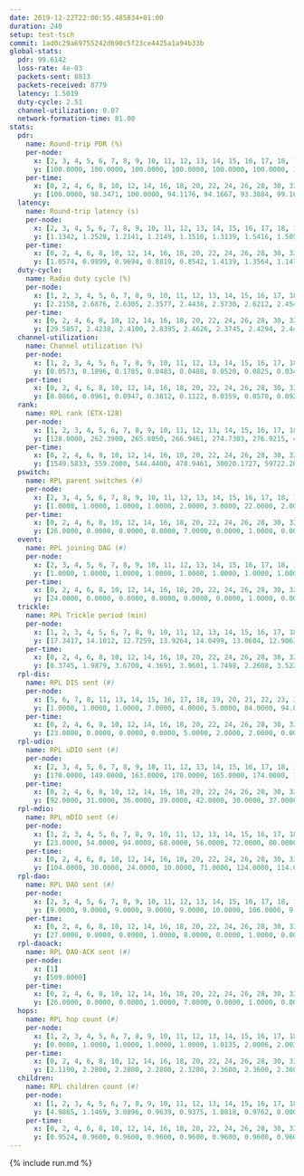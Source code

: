 ```yaml
---
date: 2019-12-22T22:00:55.485834+01:00
duration: 240
setup: test-tsch
commit: 1ad0c29a69755242d690c5f23ce4425a1a94b33b
global-stats:
  pdr: 99.6142
  loss-rate: 4e-03
  packets-sent: 8813
  packets-received: 8779
  latency: 1.5019
  duty-cycle: 2.51
  channel-utilization: 0.07
  network-formation-time: 81.00
stats:
  pdr:
    name: Round-trip PDR (%)
    per-node:
      x: [2, 3, 4, 5, 6, 7, 8, 9, 10, 11, 12, 13, 14, 15, 16, 17, 18, 19, 20, 21, 22, 23, 24, 25]
      y: [100.0000, 100.0000, 100.0000, 100.0000, 100.0000, 100.0000, 100.0000, 100.0000, 100.0000, 99.7312, 100.0000, 100.0000, 100.0000, 99.7449, 100.0000, 94.0000, 100.0000, 100.0000, 100.0000, 99.2021, 99.4667, 98.8539, 99.4536, 100.0000]
    per-time:
      x: [0, 2, 4, 6, 8, 10, 12, 14, 16, 18, 20, 22, 24, 26, 28, 30, 32, 34, 36, 38, 40, 42, 44, 46, 48, 50, 52, 54, 56, 58, 60, 62, 64, 66, 68, 70, 72, 74, 76, 78, 80, 82, 84, 86, 88, 90, 92, 94, 96, 98, 100, 102, 104, 106, 108, 110, 112, 114, 116, 118, 120, 122, 124, 126, 128, 130, 132, 134, 136, 138, 140, 142, 144, 146, 148]
      y: [100.0000, 98.3471, 100.0000, 94.1176, 94.1667, 93.3884, 99.1667, 100.0000, 100.0000, 100.0000, 100.0000, 100.0000, 100.0000, 100.0000, 100.0000, 100.0000, 100.0000, 100.0000, 99.1667, 100.0000, 100.0000, 100.0000, 100.0000, 100.0000, 100.0000, 100.0000, 100.0000, 100.0000, 100.0000, 100.0000, 100.0000, 100.0000, 100.0000, 100.0000, 100.0000, 100.0000, 100.0000, 100.0000, 100.0000, 100.0000, 100.0000, 100.0000, 100.0000, 100.0000, 100.0000, 100.0000, 99.1667, 100.0000, 100.0000, 100.0000, 100.0000, 100.0000, 100.0000, 100.0000, 99.1667, 100.0000, 100.0000, 100.0000, 100.0000, 100.0000, 100.0000, 100.0000, 100.0000, 98.3333, 100.0000, 100.0000, 100.0000, 100.0000, 99.1667, 100.0000, 100.0000, 99.1667, 100.0000, 96.1538, null]
  latency:
    name: Round-trip latency (s)
    per-node:
      x: [2, 3, 4, 5, 6, 7, 8, 9, 10, 11, 12, 13, 14, 15, 16, 17, 18, 19, 20, 21, 22, 23, 24, 25]
      y: [1.1342, 1.2528, 1.2141, 1.2149, 1.1510, 1.3139, 1.5416, 1.5054, 1.3183, 1.5099, 1.4921, 1.3755, 1.7454, 1.6073, 1.4512, 1.6264, 1.4753, 1.7329, 1.5314, 1.7275, 1.7625, 1.9255, 1.7168, 1.7710]
    per-time:
      x: [0, 2, 4, 6, 8, 10, 12, 14, 16, 18, 20, 22, 24, 26, 28, 30, 32, 34, 36, 38, 40, 42, 44, 46, 48, 50, 52, 54, 56, 58, 60, 62, 64, 66, 68, 70, 72, 74, 76, 78, 80, 82, 84, 86, 88, 90, 92, 94, 96, 98, 100, 102, 104, 106, 108, 110, 112, 114, 116, 118, 120, 122, 124, 126, 128, 130, 132, 134, 136, 138, 140, 142, 144, 146, 148]
      y: [1.0574, 0.9899, 0.9694, 0.8819, 0.8542, 1.4139, 1.3564, 1.1477, 0.9677, 0.9313, 0.8496, 1.3636, 1.6035, 1.5961, 1.3762, 1.1318, 0.9777, 1.3341, 1.6169, 1.6056, 1.6004, 1.5110, 1.3788, 1.4905, 1.5976, 1.6383, 1.6467, 1.6398, 1.6163, 1.6090, 1.6851, 1.5699, 1.6111, 1.6248, 1.6104, 1.5658, 1.5753, 1.6216, 1.6051, 1.6157, 1.6029, 1.6444, 1.6109, 1.6099, 1.6017, 1.5881, 1.5943, 1.6733, 1.6097, 1.5648, 1.5781, 1.6371, 1.5554, 1.6017, 1.6320, 1.6181, 1.6008, 1.6286, 1.6552, 1.6399, 1.5820, 1.6174, 1.5800, 1.6333, 1.6543, 1.5907, 1.5494, 1.6034, 1.7070, 1.7394, 1.7255, 1.7790, 1.6161, 1.7223, null]
  duty-cycle:
    name: Radio duty cycle (%)
    per-node:
      x: [1, 2, 3, 4, 5, 6, 7, 8, 9, 10, 11, 12, 13, 14, 15, 16, 17, 18, 19, 20, 21, 22, 23, 24, 25]
      y: [2.2158, 2.6876, 2.6305, 2.3577, 2.4438, 2.5730, 2.6212, 2.4546, 2.4646, 2.5265, 2.5968, 2.5060, 2.5275, 2.4799, 2.5549, 2.7182, 2.5305, 2.6919, 2.7349, 2.6599, 2.5146, 2.6451, 2.6815, 2.6888, 2.6963]
    per-time:
      x: [0, 2, 4, 6, 8, 10, 12, 14, 16, 18, 20, 22, 24, 26, 28, 30, 32, 34, 36, 38, 40, 42, 44, 46, 48, 50, 52, 54, 56, 58, 60, 62, 64, 66, 68, 70, 72, 74, 76, 78, 80, 82, 84, 86, 88, 90, 92, 94, 96, 98, 100, 102, 104, 106, 108, 110, 112, 114, 116, 118, 120, 122, 124, 126, 128, 130, 132, 134, 136, 138, 140, 142, 144, 146, 148, 150, 152, 154, 156, 158, 160, 162, 164, 166, 168, 170, 172, 174, 176, 178, 180, 182, 184, 186, 188, 190, 192, 194, 196, 198, 200, 202, 204, 206, 208, 210, 212, 214, 216, 218, 220, 222, 224, 226, 228, 230, 232, 234, 236, 238]
      y: [29.5857, 2.4238, 2.4100, 2.8395, 2.4626, 2.3745, 2.4294, 2.4404, 2.4287, 2.3965, 2.4052, 2.4026, 2.4019, 2.4076, 2.4350, 2.4136, 2.4033, 2.4015, 2.4118, 2.4055, 2.3953, 2.3820, 2.4040, 2.3971, 2.3982, 2.3917, 2.3930, 2.3938, 2.4148, 2.4099, 2.4047, 2.4057, 2.3911, 2.3929, 2.3941, 2.3933, 2.3899, 2.3932, 2.3902, 2.3960, 2.4057, 2.3795, 2.3889, 2.4144, 2.3818, 2.4033, 2.4102, 2.4034, 2.4021, 2.3960, 2.3803, 2.3829, 2.3930, 2.3822, 2.3947, 2.3929, 2.3939, 2.4070, 2.4018, 2.3871, 2.3927, 2.3986, 2.3953, 2.3771, 2.4032, 2.3939, 2.3844, 2.3906, 2.4009, 2.4022, 2.3974, 2.4070, 2.4026, 2.1528, 2.1377, 2.1770, 2.6931, 2.6648, 2.2857, 2.3002, 2.3114, 2.3310, 2.2994, 2.3348, 2.2874, 2.2924, 2.2662, 2.2507, 2.2432, 2.2516, 2.2422, 2.2456, 2.2464, 2.2423, 2.2453, 2.2426, 2.2426, 2.2438, 2.3003, 2.4655, 2.2973, 2.2662, 2.2564, 2.2619, 2.2587, 2.2577, 2.2561, 2.2560, 2.2525, 2.2516, 2.2568, 2.2607, 2.2693, 2.2601, 2.2592, 2.2557, 2.2540, 2.2542, 2.2566, 2.2589]
  channel-utilization:
    name: Channel utilization (%)
    per-node:
      x: [1, 2, 3, 4, 5, 6, 7, 8, 9, 10, 11, 12, 13, 14, 15, 16, 17, 18, 19, 20, 21, 22, 23, 24, 25]
      y: [0.0573, 0.1896, 0.1785, 0.0483, 0.0488, 0.0520, 0.0825, 0.0346, 0.0405, 0.0356, 0.0396, 0.0544, 0.0691, 0.0301, 0.0626, 0.1228, 0.1361, 0.0665, 0.0324, 0.0463, 0.0348, 0.0404, 0.0229, 0.0225, 0.0280]
    per-time:
      x: [0, 2, 4, 6, 8, 10, 12, 14, 16, 18, 20, 22, 24, 26, 28, 30, 32, 34, 36, 38, 40, 42, 44, 46, 48, 50, 52, 54, 56, 58, 60, 62, 64, 66, 68, 70, 72, 74, 76, 78, 80, 82, 84, 86, 88, 90, 92, 94, 96, 98, 100, 102, 104, 106, 108, 110, 112, 114, 116, 118, 120, 122, 124, 126, 128, 130, 132, 134, 136, 138, 140, 142, 144, 146, 148, 150, 152, 154, 156, 158, 160, 162, 164, 166, 168, 170, 172, 174, 176, 178, 180, 182, 184, 186, 188, 190, 192, 194, 196, 198, 200, 202, 204, 206, 208, 210, 212, 214, 216, 218, 220, 222, 224, 226, 228, 230, 232, 234, 236, 238]
      y: [0.0866, 0.0961, 0.0947, 0.3812, 0.1122, 0.0359, 0.0570, 0.0928, 0.1025, 0.0828, 0.0863, 0.0910, 0.0868, 0.0894, 0.1022, 0.0932, 0.0845, 0.0881, 0.0899, 0.0899, 0.0833, 0.0802, 0.0886, 0.0829, 0.0873, 0.0832, 0.0843, 0.0854, 0.0948, 0.0910, 0.0885, 0.0859, 0.0840, 0.0838, 0.0838, 0.0861, 0.0809, 0.0836, 0.0858, 0.0825, 0.0823, 0.0846, 0.0827, 0.0910, 0.0791, 0.0882, 0.0860, 0.0868, 0.0872, 0.0879, 0.0768, 0.0769, 0.0842, 0.0810, 0.0833, 0.0857, 0.0861, 0.0918, 0.0856, 0.0834, 0.0844, 0.0896, 0.0844, 0.0757, 0.0913, 0.0852, 0.0803, 0.0841, 0.0929, 0.0891, 0.0907, 0.0956, 0.0903, 0.0990, 0.0151, 0.0208, 0.2111, 0.2078, 0.0275, 0.0327, 0.0392, 0.0462, 0.0342, 0.0454, 0.0289, 0.0291, 0.0210, 0.0152, 0.0130, 0.0151, 0.0124, 0.0158, 0.0157, 0.0122, 0.0130, 0.0131, 0.0141, 0.0146, 0.0298, 0.0519, 0.0270, 0.0180, 0.0172, 0.0190, 0.0189, 0.0198, 0.0167, 0.0176, 0.0167, 0.0163, 0.0181, 0.0177, 0.0208, 0.0184, 0.0198, 0.0176, 0.0171, 0.0174, 0.0189, 0.0186]
  rank:
    name: RPL rank (ETX-128)
    per-node:
      x: [1, 2, 3, 4, 5, 6, 7, 8, 9, 10, 11, 12, 13, 14, 15, 16, 17, 18, 19, 20, 21, 22, 23, 24, 25]
      y: [128.0000, 262.3900, 265.8050, 266.9461, 274.7303, 276.9215, 400.6543, 5801.7046, 426.7686, 678.1016, 4900.8057, 398.3786, 5388.7040, 4149.6143, 3780.5346, 3670.1730, 39743.7830, 4417.1403, 7694.0598, 4360.9079, 7302.6378, 3007.0138, 6174.5674, 7222.7765, 2914.8406]
    per-time:
      x: [0, 2, 4, 6, 8, 10, 12, 14, 16, 18, 20, 22, 24, 26, 28, 30, 32, 34, 36, 38, 40, 42, 44, 46, 48, 50, 52, 54, 56, 58, 60, 62, 64, 66, 68, 70, 72, 74, 76, 78, 80, 82, 84, 86, 88, 90, 92, 94, 96, 98, 100, 102, 104, 106, 108, 110, 112, 114, 116, 118, 120, 122, 124, 126, 128, 130, 132, 134, 136, 138, 140, 142, 144, 146, 148, 150, 152, 154, 156, 158, 160, 162, 164, 166, 168, 170, 172, 174, 176, 178, 180, 182, 184, 186, 188, 190, 192, 194, 196, 198, 200, 202, 204, 206, 208, 210, 212, 214, 216, 218, 220, 222, 224, 226, 228, 230, 232, 234, 236, 238, 240]
      y: [1549.5833, 559.2000, 544.4400, 478.9461, 30020.1727, 59722.2030, 54543.7414, 475.7200, 477.7200, 477.3000, 472.8039, 471.1800, 474.6471, 472.5400, 485.0769, 489.0600, 482.8800, 485.4600, 486.8846, 476.6863, 467.4200, 464.8400, 459.0200, 450.4200, 457.0600, 460.0000, 457.1400, 457.2000, 468.0196, 469.3462, 455.0600, 441.9800, 441.5000, 438.5200, 440.2000, 441.7400, 440.1176, 440.6863, 439.7000, 438.3800, 435.4000, 434.7200, 434.6400, 435.3600, 432.9200, 443.6078, 439.7800, 442.2600, 444.4200, 445.8800, 443.4706, 444.0588, 442.6200, 441.4000, 451.1321, 445.7800, 446.5000, 442.2800, 440.4200, 438.4000, 438.0200, 440.0769, 433.9038, 432.3400, 440.3400, 444.6400, 440.0600, 441.4902, 438.7308, 435.1373, 441.0200, 448.1923, 460.8824, 463.2830, 179.2765, 540.7047, 2550.8482, 8933.0165, 30635.1786, 30790.3667, 15334.7708, 16044.9400, 14044.9302, 21708.5769, 18562.9767, 12714.8919, 7838.0000, 8525.0000, 2627.0690, 383.2069, 375.9286, 369.3667, 365.6207, 360.2500, 359.8571, 359.5357, 360.2500, 359.9655, 1996.5116, 3482.7442, 463.2857, 463.7857, 462.9524, 462.4651, 457.9556, 435.8095, 433.8571, 432.9762, 431.3095, 429.3810, 432.4186, 425.5714, 428.0233, 426.8571, 423.9524, 425.0238, 424.8571, 424.7857, 421.8605, 425.6744, null]
  pswitch:
    name: RPL parent switches (#)
    per-node:
      x: [2, 3, 4, 5, 6, 7, 8, 9, 10, 11, 12, 13, 14, 15, 16, 17, 18, 19, 20, 21, 22, 23, 24, 25]
      y: [1.0000, 1.0000, 1.0000, 1.0000, 2.0000, 3.0000, 22.0000, 2.0000, 5.0000, 25.0000, 3.0000, 22.0000, 13.0000, 8.0000, 28.0000, 3.0000, 12.0000, 10.0000, 17.0000, 11.0000, 13.0000, 10.0000, 8.0000, 6.0000]
    per-time:
      x: [0, 2, 4, 6, 8, 10, 12, 14, 16, 18, 20, 22, 24, 26, 28, 30, 32, 34, 36, 38, 40, 42, 44, 46, 48, 50, 52, 54, 56, 58, 60, 62, 64, 66, 68, 70, 72, 74, 76, 78, 80, 82, 84, 86, 88, 90, 92, 94, 96, 98, 100, 102, 104, 106, 108, 110, 112, 114, 116, 118, 120, 122, 124, 126, 128, 130, 132, 134, 136, 138, 140, 142, 144, 146, 148, 150, 152, 154, 156, 158, 160, 162, 164, 166, 168, 170, 172, 174, 176, 178, 180, 182, 184, 186, 188, 190, 192, 194, 196, 198, 200, 202, 204, 206, 208, 210, 212, 214, 216, 218, 220, 222, 224, 226, 228, 230, 232, 234, 236, 238, 240]
      y: [26.0000, 0.0000, 0.0000, 0.0000, 7.0000, 0.0000, 1.0000, 0.0000, 0.0000, 0.0000, 1.0000, 0.0000, 1.0000, 0.0000, 2.0000, 0.0000, 0.0000, 0.0000, 2.0000, 1.0000, 0.0000, 0.0000, 0.0000, 0.0000, 0.0000, 0.0000, 0.0000, 0.0000, 1.0000, 2.0000, 0.0000, 0.0000, 0.0000, 0.0000, 0.0000, 0.0000, 1.0000, 1.0000, 0.0000, 0.0000, 0.0000, 0.0000, 0.0000, 0.0000, 0.0000, 1.0000, 0.0000, 0.0000, 0.0000, 0.0000, 1.0000, 1.0000, 0.0000, 0.0000, 3.0000, 0.0000, 0.0000, 0.0000, 0.0000, 0.0000, 0.0000, 2.0000, 2.0000, 0.0000, 0.0000, 0.0000, 0.0000, 1.0000, 2.0000, 1.0000, 0.0000, 2.0000, 1.0000, 3.0000, 0.0000, 1.0000, 24.0000, 57.0000, 4.0000, 6.0000, 11.0000, 11.0000, 7.0000, 8.0000, 4.0000, 2.0000, 3.0000, 0.0000, 0.0000, 1.0000, 0.0000, 2.0000, 1.0000, 0.0000, 0.0000, 0.0000, 0.0000, 1.0000, 8.0000, 2.0000, 0.0000, 0.0000, 0.0000, 1.0000, 3.0000, 0.0000, 0.0000, 0.0000, 0.0000, 0.0000, 1.0000, 0.0000, 1.0000, 0.0000, 0.0000, 0.0000, 0.0000, 0.0000, 1.0000, 1.0000, 0.0000]
  event:
    name: RPL joining DAG (#)
    per-node:
      x: [2, 3, 4, 5, 6, 7, 8, 9, 10, 11, 12, 13, 14, 15, 16, 17, 18, 19, 20, 21, 22, 23, 24, 25]
      y: [1.0000, 1.0000, 1.0000, 1.0000, 1.0000, 1.0000, 1.0000, 1.0000, 1.0000, 1.0000, 1.0000, 1.0000, 2.0000, 2.0000, 2.0000, 2.0000, 2.0000, 3.0000, 2.0000, 3.0000, 2.0000, 2.0000, 2.0000, 2.0000]
    per-time:
      x: [0, 2, 4, 6, 8, 10, 12, 14, 16, 18, 20, 22, 24, 26, 28, 30, 32, 34, 36, 38, 40, 42, 44, 46, 48, 50, 52, 54, 56, 58, 60, 62, 64, 66, 68, 70, 72, 74, 76, 78, 80, 82, 84, 86, 88, 90, 92, 94, 96, 98, 100, 102, 104, 106, 108, 110, 112, 114, 116, 118, 120, 122, 124, 126, 128, 130, 132, 134, 136, 138, 140, 142, 144, 146, 148, 150, 152, 154, 156, 158, 160, 162, 164, 166, 168, 170, 172, 174, 176, 178, 180, 182, 184, 186, 188, 190, 192, 194, 196, 198]
      y: [24.0000, 0.0000, 0.0000, 0.0000, 0.0000, 0.0000, 1.0000, 0.0000, 0.0000, 0.0000, 0.0000, 0.0000, 0.0000, 0.0000, 0.0000, 0.0000, 0.0000, 0.0000, 0.0000, 0.0000, 0.0000, 0.0000, 0.0000, 0.0000, 0.0000, 0.0000, 0.0000, 0.0000, 0.0000, 0.0000, 0.0000, 0.0000, 0.0000, 0.0000, 0.0000, 0.0000, 0.0000, 0.0000, 0.0000, 0.0000, 0.0000, 0.0000, 0.0000, 0.0000, 0.0000, 0.0000, 0.0000, 0.0000, 0.0000, 0.0000, 0.0000, 0.0000, 0.0000, 0.0000, 0.0000, 0.0000, 0.0000, 0.0000, 0.0000, 0.0000, 0.0000, 0.0000, 0.0000, 0.0000, 0.0000, 0.0000, 0.0000, 0.0000, 0.0000, 0.0000, 0.0000, 0.0000, 0.0000, 0.0000, 0.0000, 0.0000, 0.0000, 0.0000, 0.0000, 0.0000, 0.0000, 0.0000, 3.0000, 1.0000, 0.0000, 2.0000, 0.0000, 0.0000, 0.0000, 0.0000, 0.0000, 0.0000, 0.0000, 0.0000, 0.0000, 0.0000, 0.0000, 0.0000, 6.0000, 1.0000]
  trickle:
    name: RPL Trickle period (min)
    per-node:
      x: [1, 2, 3, 4, 5, 6, 7, 8, 9, 10, 11, 12, 13, 14, 15, 16, 17, 18, 19, 20, 21, 22, 23, 24, 25]
      y: [17.3417, 14.1012, 12.7259, 13.9264, 14.0499, 13.0604, 12.9063, 11.6896, 12.8925, 13.5332, 8.3710, 12.6824, 12.9835, 12.0667, 14.2803, 11.2217, 4.3545, 13.0189, 12.5574, 12.5332, 12.3533, 13.2195, 14.1542, 15.8013, 14.3446]
    per-time:
      x: [0, 2, 4, 6, 8, 10, 12, 14, 16, 18, 20, 22, 24, 26, 28, 30, 32, 34, 36, 38, 40, 42, 44, 46, 48, 50, 52, 54, 56, 58, 60, 62, 64, 66, 68, 70, 72, 74, 76, 78, 80, 82, 84, 86, 88, 90, 92, 94, 96, 98, 100, 102, 104, 106, 108, 110, 112, 114, 116, 118, 120, 122, 124, 126, 128, 130, 132, 134, 136, 138, 140, 142, 144, 146, 148, 150, 152, 154, 156, 158, 160, 162, 164, 166, 168, 170, 172, 174, 176, 178, 180, 182, 184, 186, 188, 190, 192, 194, 196, 198, 200, 202, 204, 206, 208, 210, 212, 214, 216, 218, 220, 222, 224, 226, 228, 230, 232, 234, 236, 238, 240]
      y: [0.3745, 1.9879, 3.6700, 4.3691, 3.9601, 1.7498, 2.2608, 3.5226, 4.4128, 7.7769, 8.6525, 10.7479, 10.7942, 10.8353, 12.0990, 15.9034, 17.4763, 17.4763, 17.4763, 17.4763, 17.4763, 17.4763, 17.4763, 17.4763, 17.4763, 17.4763, 17.4763, 17.4763, 17.4763, 17.4763, 17.4763, 17.4763, 17.4763, 17.4763, 17.4763, 17.4763, 17.4763, 17.4763, 17.4763, 17.4763, 17.4763, 17.4763, 17.4763, 17.4763, 17.4763, 17.4763, 17.4763, 17.4763, 17.4763, 17.4763, 17.4763, 17.4763, 17.4763, 17.4763, 17.4763, 17.4763, 17.4763, 17.4763, 17.4763, 17.4763, 17.4763, 17.4763, 17.4763, 17.4763, 17.4763, 17.4763, 17.4763, 17.4763, 17.4763, 17.4763, 17.4763, 17.4763, 17.4763, 17.4763, 17.4763, 17.4763, 16.3683, 12.7763, 5.9636, 5.1246, 4.9792, 3.9376, 2.3020, 1.5308, 1.8369, 2.2399, 2.5629, 3.8272, 5.1271, 5.7320, 8.5870, 8.7427, 9.3455, 9.9913, 15.6087, 16.2328, 16.2328, 16.2757, 6.2853, 3.5038, 3.7482, 4.7884, 6.1407, 7.1156, 9.4208, 9.1851, 9.2355, 11.3940, 13.7346, 16.1272, 16.2602, 14.6253, 13.9740, 14.0987, 14.7749, 14.8789, 15.2950, 15.3990, 15.4473, 15.4473, null]
  rpl-dis:
    name: RPL DIS sent (#)
    per-node:
      x: [5, 6, 7, 8, 11, 13, 14, 15, 16, 17, 18, 19, 20, 21, 22, 23, 24, 25]
      y: [1.0000, 1.0000, 1.0000, 7.0000, 4.0000, 5.0000, 84.0000, 94.0000, 87.0000, 10.0000, 90.0000, 177.0000, 87.0000, 175.0000, 82.0000, 167.0000, 177.0000, 95.0000]
    per-time:
      x: [0, 2, 4, 6, 8, 10, 12, 14, 16, 18, 20, 22, 24, 26, 28, 30, 32, 34, 36, 38, 40, 42, 44, 46, 48, 50, 52, 54, 56, 58, 60, 62, 64, 66, 68, 70, 72, 74, 76, 78, 80, 82, 84, 86, 88, 90, 92, 94, 96, 98, 100, 102, 104, 106, 108, 110, 112, 114, 116, 118, 120, 122, 124, 126, 128, 130, 132, 134, 136, 138, 140, 142, 144, 146, 148, 150, 152, 154, 156, 158, 160, 162, 164, 166, 168, 170, 172, 174, 176, 178, 180, 182, 184, 186, 188, 190, 192, 194, 196, 198, 200, 202, 204, 206, 208, 210, 212, 214, 216, 218, 220, 222, 224, 226, 228, 230, 232, 234, 236, 238, 240]
      y: [23.0000, 0.0000, 0.0000, 0.0000, 5.0000, 2.0000, 2.0000, 0.0000, 0.0000, 0.0000, 0.0000, 0.0000, 0.0000, 0.0000, 0.0000, 0.0000, 0.0000, 0.0000, 0.0000, 0.0000, 0.0000, 0.0000, 0.0000, 0.0000, 0.0000, 0.0000, 0.0000, 0.0000, 0.0000, 0.0000, 0.0000, 0.0000, 0.0000, 0.0000, 0.0000, 0.0000, 0.0000, 0.0000, 0.0000, 0.0000, 0.0000, 0.0000, 0.0000, 0.0000, 0.0000, 0.0000, 0.0000, 0.0000, 0.0000, 0.0000, 0.0000, 0.0000, 0.0000, 0.0000, 0.0000, 0.0000, 0.0000, 0.0000, 0.0000, 0.0000, 0.0000, 0.0000, 0.0000, 0.0000, 0.0000, 0.0000, 0.0000, 0.0000, 0.0000, 0.0000, 0.0000, 0.0000, 0.0000, 0.0000, 0.0000, 0.0000, 3.0000, 23.0000, 51.0000, 47.0000, 49.0000, 44.0000, 43.0000, 47.0000, 43.0000, 42.0000, 47.0000, 43.0000, 46.0000, 41.0000, 47.0000, 45.0000, 46.0000, 42.0000, 45.0000, 40.0000, 44.0000, 46.0000, 35.0000, 22.0000, 17.0000, 16.0000, 16.0000, 15.0000, 18.0000, 17.0000, 15.0000, 14.0000, 17.0000, 17.0000, 15.0000, 17.0000, 20.0000, 16.0000, 17.0000, 19.0000, 16.0000, 19.0000, 14.0000, 16.0000, 0.0000]
  rpl-udio:
    name: RPL uDIO sent (#)
    per-node:
      x: [2, 3, 4, 5, 6, 7, 8, 9, 10, 11, 12, 13, 14, 15, 16, 17, 18, 19, 20, 21, 22, 23, 24, 25]
      y: [170.0000, 149.0000, 163.0000, 170.0000, 165.0000, 174.0000, 183.0000, 165.0000, 169.0000, 180.0000, 161.0000, 197.0000, 154.0000, 156.0000, 167.0000, 181.0000, 151.0000, 123.0000, 166.0000, 124.0000, 147.0000, 111.0000, 117.0000, 134.0000]
    per-time:
      x: [0, 2, 4, 6, 8, 10, 12, 14, 16, 18, 20, 22, 24, 26, 28, 30, 32, 34, 36, 38, 40, 42, 44, 46, 48, 50, 52, 54, 56, 58, 60, 62, 64, 66, 68, 70, 72, 74, 76, 78, 80, 82, 84, 86, 88, 90, 92, 94, 96, 98, 100, 102, 104, 106, 108, 110, 112, 114, 116, 118, 120, 122, 124, 126, 128, 130, 132, 134, 136, 138, 140, 142, 144, 146, 148, 150, 152, 154, 156, 158, 160, 162, 164, 166, 168, 170, 172, 174, 176, 178, 180, 182, 184, 186, 188, 190, 192, 194, 196, 198, 200, 202, 204, 206, 208, 210, 212, 214, 216, 218, 220, 222, 224, 226, 228, 230, 232, 234, 236, 238, 240]
      y: [92.0000, 31.0000, 36.0000, 39.0000, 42.0000, 30.0000, 37.0000, 29.0000, 33.0000, 30.0000, 32.0000, 34.0000, 30.0000, 36.0000, 32.0000, 35.0000, 29.0000, 33.0000, 31.0000, 31.0000, 33.0000, 33.0000, 37.0000, 29.0000, 34.0000, 33.0000, 37.0000, 32.0000, 30.0000, 39.0000, 33.0000, 35.0000, 28.0000, 34.0000, 32.0000, 30.0000, 29.0000, 36.0000, 33.0000, 31.0000, 32.0000, 33.0000, 30.0000, 32.0000, 33.0000, 36.0000, 33.0000, 28.0000, 34.0000, 32.0000, 34.0000, 25.0000, 37.0000, 34.0000, 31.0000, 35.0000, 31.0000, 31.0000, 33.0000, 29.0000, 33.0000, 37.0000, 32.0000, 29.0000, 31.0000, 33.0000, 35.0000, 27.0000, 31.0000, 36.0000, 40.0000, 30.0000, 31.0000, 28.0000, 36.0000, 33.0000, 55.0000, 107.0000, 29.0000, 25.0000, 26.0000, 30.0000, 20.0000, 30.0000, 31.0000, 27.0000, 21.0000, 18.0000, 18.0000, 16.0000, 18.0000, 20.0000, 17.0000, 17.0000, 18.0000, 19.0000, 20.0000, 21.0000, 41.0000, 35.0000, 27.0000, 24.0000, 28.0000, 29.0000, 27.0000, 29.0000, 23.0000, 29.0000, 22.0000, 27.0000, 31.0000, 26.0000, 36.0000, 28.0000, 30.0000, 28.0000, 25.0000, 26.0000, 27.0000, 28.0000, 3.0000]
  rpl-mdio:
    name: RPL mDIO sent (#)
    per-node:
      x: [1, 2, 3, 4, 5, 6, 7, 8, 9, 10, 11, 12, 13, 14, 15, 16, 17, 18, 19, 20, 21, 22, 23, 24, 25]
      y: [23.0000, 54.0000, 94.0000, 68.0000, 56.0000, 72.0000, 80.0000, 54.0000, 91.0000, 79.0000, 37.0000, 104.0000, 95.0000, 67.0000, 60.0000, 66.0000, 71.0000, 66.0000, 75.0000, 57.0000, 48.0000, 65.0000, 18.0000, 15.0000, 33.0000]
    per-time:
      x: [0, 2, 4, 6, 8, 10, 12, 14, 16, 18, 20, 22, 24, 26, 28, 30, 32, 34, 36, 38, 40, 42, 44, 46, 48, 50, 52, 54, 56, 58, 60, 62, 64, 66, 68, 70, 72, 74, 76, 78, 80, 82, 84, 86, 88, 90, 92, 94, 96, 98, 100, 102, 104, 106, 108, 110, 112, 114, 116, 118, 120, 122, 124, 126, 128, 130, 132, 134, 136, 138, 140, 142, 144, 146, 148, 150, 152, 154, 156, 158, 160, 162, 164, 166, 168, 170, 172, 174, 176, 178, 180, 182, 184, 186, 188, 190, 192, 194, 196, 198, 200, 202, 204, 206, 208, 210, 212, 214, 216, 218, 220, 222, 224, 226, 228, 230, 232, 234, 236, 238]
      y: [104.0000, 30.0000, 24.0000, 10.0000, 71.0000, 124.0000, 114.0000, 48.0000, 15.0000, 9.0000, 10.0000, 2.0000, 2.0000, 8.0000, 7.0000, 4.0000, 2.0000, 2.0000, 0.0000, 2.0000, 4.0000, 3.0000, 5.0000, 8.0000, 1.0000, 1.0000, 1.0000, 0.0000, 1.0000, 5.0000, 5.0000, 6.0000, 6.0000, 1.0000, 1.0000, 0.0000, 0.0000, 5.0000, 3.0000, 4.0000, 6.0000, 4.0000, 2.0000, 1.0000, 0.0000, 2.0000, 5.0000, 4.0000, 5.0000, 3.0000, 5.0000, 1.0000, 0.0000, 0.0000, 1.0000, 3.0000, 5.0000, 6.0000, 6.0000, 2.0000, 1.0000, 1.0000, 0.0000, 2.0000, 9.0000, 4.0000, 8.0000, 2.0000, 0.0000, 0.0000, 0.0000, 1.0000, 5.0000, 6.0000, 5.0000, 5.0000, 33.0000, 54.0000, 44.0000, 55.0000, 29.0000, 52.0000, 23.0000, 87.0000, 47.0000, 45.0000, 23.0000, 11.0000, 2.0000, 10.0000, 0.0000, 1.0000, 5.0000, 3.0000, 2.0000, 1.0000, 1.0000, 0.0000, 52.0000, 51.0000, 53.0000, 15.0000, 3.0000, 12.0000, 1.0000, 5.0000, 8.0000, 7.0000, 4.0000, 2.0000, 0.0000, 10.0000, 15.0000, 7.0000, 4.0000, 5.0000, 2.0000, 0.0000, 3.0000, 3.0000]
  rpl-dao:
    name: RPL DAO sent (#)
    per-node:
      x: [2, 3, 4, 5, 6, 7, 8, 9, 10, 11, 12, 13, 14, 15, 16, 17, 18, 19, 20, 21, 22, 23, 24, 25]
      y: [9.0000, 9.0000, 9.0000, 9.0000, 9.0000, 10.0000, 106.0000, 9.0000, 16.0000, 102.0000, 11.0000, 90.0000, 24.0000, 32.0000, 17.0000, 11.0000, 39.0000, 24.0000, 32.0000, 11.0000, 24.0000, 28.0000, 41.0000, 22.0000]
    per-time:
      x: [0, 2, 4, 6, 8, 10, 12, 14, 16, 18, 20, 22, 24, 26, 28, 30, 32, 34, 36, 38, 40, 42, 44, 46, 48, 50, 52, 54, 56, 58, 60, 62, 64, 66, 68, 70, 72, 74, 76, 78, 80, 82, 84, 86, 88, 90, 92, 94, 96, 98, 100, 102, 104, 106, 108, 110, 112, 114, 116, 118, 120, 122, 124, 126, 128, 130, 132, 134, 136, 138, 140, 142, 144, 146, 148, 150, 152, 154, 156, 158, 160, 162, 164, 166, 168, 170, 172, 174, 176, 178, 180, 182, 184, 186, 188, 190, 192, 194, 196, 198, 200, 202, 204, 206, 208, 210, 212, 214, 216, 218, 220, 222, 224, 226, 228, 230, 232, 234, 236, 238, 240]
      y: [27.0000, 0.0000, 0.0000, 1.0000, 8.0000, 0.0000, 1.0000, 0.0000, 0.0000, 0.0000, 1.0000, 0.0000, 1.0000, 0.0000, 17.0000, 0.0000, 0.0000, 0.0000, 7.0000, 1.0000, 0.0000, 1.0000, 0.0000, 0.0000, 1.0000, 0.0000, 1.0000, 0.0000, 13.0000, 4.0000, 0.0000, 0.0000, 3.0000, 2.0000, 0.0000, 1.0000, 1.0000, 1.0000, 0.0000, 1.0000, 1.0000, 0.0000, 6.0000, 8.0000, 0.0000, 1.0000, 0.0000, 5.0000, 0.0000, 1.0000, 1.0000, 2.0000, 1.0000, 1.0000, 3.0000, 1.0000, 0.0000, 11.0000, 0.0000, 0.0000, 0.0000, 5.0000, 3.0000, 0.0000, 2.0000, 1.0000, 1.0000, 2.0000, 2.0000, 2.0000, 0.0000, 10.0000, 1.0000, 4.0000, 0.0000, 10.0000, 103.0000, 97.0000, 14.0000, 29.0000, 53.0000, 54.0000, 34.0000, 42.0000, 16.0000, 17.0000, 5.0000, 0.0000, 1.0000, 1.0000, 0.0000, 2.0000, 1.0000, 0.0000, 0.0000, 1.0000, 0.0000, 1.0000, 8.0000, 6.0000, 3.0000, 0.0000, 1.0000, 2.0000, 3.0000, 1.0000, 1.0000, 0.0000, 0.0000, 0.0000, 2.0000, 1.0000, 2.0000, 3.0000, 3.0000, 1.0000, 1.0000, 1.0000, 3.0000, 3.0000, 0.0000]
  rpl-daoack:
    name: RPL DAO-ACK sent (#)
    per-node:
      x: [1]
      y: [509.0000]
    per-time:
      x: [0, 2, 4, 6, 8, 10, 12, 14, 16, 18, 20, 22, 24, 26, 28, 30, 32, 34, 36, 38, 40, 42, 44, 46, 48, 50, 52, 54, 56, 58, 60, 62, 64, 66, 68, 70, 72, 74, 76, 78, 80, 82, 84, 86, 88, 90, 92, 94, 96, 98, 100, 102, 104, 106, 108, 110, 112, 114, 116, 118, 120, 122, 124, 126, 128, 130, 132, 134, 136, 138, 140, 142, 144, 146, 148, 150, 152, 154, 156, 158, 160, 162, 164, 166, 168, 170, 172, 174, 176, 178, 180, 182, 184, 186, 188, 190, 192, 194, 196, 198, 200, 202, 204, 206, 208, 210, 212, 214, 216, 218, 220, 222, 224, 226, 228, 230, 232, 234, 236, 238, 240]
      y: [26.0000, 0.0000, 0.0000, 1.0000, 7.0000, 0.0000, 1.0000, 0.0000, 0.0000, 0.0000, 1.0000, 0.0000, 1.0000, 0.0000, 16.0000, 0.0000, 0.0000, 0.0000, 7.0000, 1.0000, 0.0000, 1.0000, 0.0000, 0.0000, 1.0000, 0.0000, 1.0000, 0.0000, 12.0000, 4.0000, 0.0000, 0.0000, 3.0000, 2.0000, 0.0000, 1.0000, 1.0000, 1.0000, 0.0000, 1.0000, 1.0000, 0.0000, 6.0000, 8.0000, 0.0000, 1.0000, 0.0000, 5.0000, 0.0000, 1.0000, 1.0000, 2.0000, 1.0000, 1.0000, 3.0000, 1.0000, 0.0000, 11.0000, 0.0000, 0.0000, 0.0000, 5.0000, 3.0000, 0.0000, 2.0000, 1.0000, 1.0000, 2.0000, 2.0000, 2.0000, 0.0000, 10.0000, 1.0000, 3.0000, 0.0000, 1.0000, 22.0000, 9.0000, 14.0000, 28.0000, 54.0000, 54.0000, 34.0000, 42.0000, 16.0000, 17.0000, 5.0000, 0.0000, 1.0000, 1.0000, 0.0000, 2.0000, 1.0000, 0.0000, 0.0000, 1.0000, 0.0000, 1.0000, 6.0000, 6.0000, 3.0000, 0.0000, 1.0000, 2.0000, 3.0000, 1.0000, 1.0000, 0.0000, 0.0000, 0.0000, 2.0000, 1.0000, 2.0000, 3.0000, 3.0000, 1.0000, 1.0000, 1.0000, 3.0000, 3.0000, 0.0000]
  hops:
    name: RPL hop count (#)
    per-node:
      x: [1, 2, 3, 4, 5, 6, 7, 8, 9, 10, 11, 12, 13, 14, 15, 16, 17, 18, 19, 20, 21, 22, 23, 24, 25]
      y: [0.0000, 1.0000, 1.0000, 1.0000, 1.0000, 1.0135, 2.0006, 2.0032, 2.0000, 2.0071, 2.9601, 2.0000, 2.0039, 3.0026, 2.0245, 2.8905, 2.9046, 3.0148, 3.0142, 3.0032, 3.0071, 3.0123, 4.0019, 4.0245, 4.0032]
    per-time:
      x: [0, 2, 4, 6, 8, 10, 12, 14, 16, 18, 20, 22, 24, 26, 28, 30, 32, 34, 36, 38, 40, 42, 44, 46, 48, 50, 52, 54, 56, 58, 60, 62, 64, 66, 68, 70, 72, 74, 76, 78, 80, 82, 84, 86, 88, 90, 92, 94, 96, 98, 100, 102, 104, 106, 108, 110, 112, 114, 116, 118, 120, 122, 124, 126, 128, 130, 132, 134, 136, 138, 140, 142, 144, 146, 148, 150, 152, 154, 156, 158, 160, 162, 164, 166, 168, 170, 172, 174, 176, 178, 180, 182, 184, 186, 188, 190, 192, 194, 196, 198, 200, 202, 204, 206, 208, 210, 212, 214, 216, 218, 220, 222, 224, 226, 228, 230, 232, 234, 236, 238]
      y: [2.1190, 2.2800, 2.2800, 2.2800, 2.3200, 2.3600, 2.3600, 2.3600, 2.3600, 2.3600, 2.3400, 2.3200, 2.3000, 2.2800, 2.2800, 2.2800, 2.2800, 2.2800, 2.2800, 2.2400, 2.2400, 2.2400, 2.2400, 2.2400, 2.2400, 2.2400, 2.2400, 2.2400, 2.2400, 2.2400, 2.2400, 2.2400, 2.2400, 2.2400, 2.2400, 2.2400, 2.2400, 2.2400, 2.2400, 2.2400, 2.2400, 2.2400, 2.2400, 2.2400, 2.2400, 2.2400, 2.2400, 2.2400, 2.2400, 2.2400, 2.2400, 2.2400, 2.2400, 2.2400, 2.2400, 2.2400, 2.2400, 2.2400, 2.2400, 2.2400, 2.2400, 2.2400, 2.2400, 2.2400, 2.2400, 2.2400, 2.2400, 2.2400, 2.2400, 2.3800, 2.5200, 2.5400, 2.3600, 2.3200, 2.3200, 2.3200, 2.3222, 2.3219, 2.4200, 2.5200, 2.5200, 2.3200, 2.3600, 2.3400, 2.3200, 2.3600, 2.3600, 2.3600, 2.3600, 2.3200, 2.3200, 2.2800, 2.2800, 2.2800, 2.2800, 2.2800, 2.2800, 2.2800, 2.3200, 2.3600, 2.3600, 2.3600, 2.3600, 2.3600, 2.2800, 2.2800, 2.2800, 2.2800, 2.2800, 2.2800, 2.2400, 2.2400, 2.2400, 2.2400, 2.2400, 2.2400, 2.2400, 2.2400, 2.2400, 2.2400]
  children:
    name: RPL children count (#)
    per-node:
      x: [1, 2, 3, 4, 5, 6, 7, 8, 9, 10, 11, 12, 13, 14, 15, 16, 17, 18, 19, 20, 21, 22, 23, 24, 25]
      y: [4.9865, 1.1469, 3.0896, 0.9639, 0.9375, 1.0818, 0.9762, 0.0000, 0.9001, 0.0219, 0.0000, 1.0226, 1.9987, 0.0000, 3.6057, 0.2526, 0.0412, 0.1670, 0.5680, 1.9162, 0.0903, 0.1792, 0.0509, 0.0000, 0.0000]
    per-time:
      x: [0, 2, 4, 6, 8, 10, 12, 14, 16, 18, 20, 22, 24, 26, 28, 30, 32, 34, 36, 38, 40, 42, 44, 46, 48, 50, 52, 54, 56, 58, 60, 62, 64, 66, 68, 70, 72, 74, 76, 78, 80, 82, 84, 86, 88, 90, 92, 94, 96, 98, 100, 102, 104, 106, 108, 110, 112, 114, 116, 118, 120, 122, 124, 126, 128, 130, 132, 134, 136, 138, 140, 142, 144, 146, 148, 150, 152, 154, 156, 158, 160, 162, 164, 166, 168, 170, 172, 174, 176, 178, 180, 182, 184, 186, 188, 190, 192, 194, 196, 198, 200, 202, 204, 206, 208, 210, 212, 214, 216, 218, 220, 222, 224, 226, 228, 230, 232, 234, 236, 238]
      y: [0.9524, 0.9600, 0.9600, 0.9600, 0.9600, 0.9600, 0.9600, 0.9600, 0.9600, 0.9600, 0.9600, 0.9600, 0.9600, 0.9600, 0.9600, 0.9600, 0.9600, 0.9600, 0.9600, 0.9600, 0.9600, 0.9600, 0.9600, 0.9600, 0.9600, 0.9600, 0.9600, 0.9600, 0.9600, 0.9600, 0.9600, 0.9600, 0.9600, 0.9600, 0.9600, 0.9600, 0.9600, 0.9600, 0.9600, 0.9600, 0.9600, 0.9600, 0.9600, 0.9600, 0.9600, 0.9600, 0.9600, 0.9600, 0.9600, 0.9600, 0.9600, 0.9600, 0.9600, 0.9600, 0.9600, 0.9600, 0.9600, 0.9600, 0.9600, 0.9600, 0.9600, 0.9600, 0.9600, 0.9600, 0.9600, 0.9600, 0.9600, 0.9600, 0.9600, 0.9600, 0.9600, 0.9600, 0.9600, 0.9600, 0.9600, 0.9600, 0.9600, 0.9600, 0.9600, 0.9600, 0.9600, 0.9600, 0.9600, 0.9600, 0.9600, 0.9600, 0.9600, 0.9600, 0.9600, 0.9600, 0.9600, 0.9600, 0.9600, 0.9600, 0.9600, 0.9600, 0.9600, 0.9600, 0.9600, 0.9600, 0.9600, 0.9600, 0.9600, 0.9600, 0.9600, 0.9600, 0.9600, 0.9600, 0.9600, 0.9600, 0.9600, 0.9600, 0.9600, 0.9600, 0.9600, 0.9600, 0.9600, 0.9600, 0.9600, 0.9600]
---
```


{% include run.md %}
